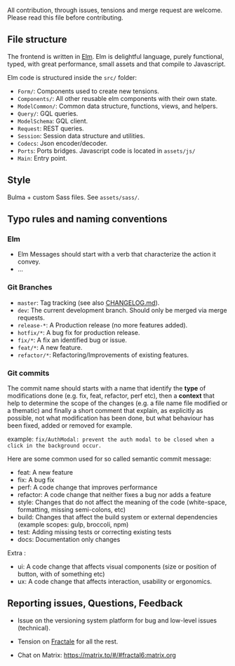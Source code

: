 All contribution, through issues, tensions and merge request are welcome.
Please read this file before contributing.

## File structure

The frontend is written in [Elm](https://elm-lang.org/).
Elm is delightful language, purely functional, typed, with great performance, small assets and that compile to Javascript.


Elm code is structured inside the `src/` folder:

- `Form/`: Components used to create new tensions.
- `Components/`: All other reusable elm components with their own state.
- `ModelCommon/`: Common data structure, functions, views, and helpers.
- `Query/`: GQL queries.
- `ModelSchema`: GQL client.
- `Request`: REST queries.
- `Session`: Session data structure and utilities.
- `Codecs`: Json encoder/decoder.
- `Ports`: Ports bridges. Javascript code is located in `assets/js/`
- `Main`: Entry point.


## Style

Bulma + custom Sass files. See `assets/sass/`.


## Typo rules and naming conventions

### Elm

- Elm Messages should start with a verb that characterize the action it convey.
- ...


### Git Branches

- `master`: Tag tracking (see also [CHANGELOG.md](CHANGELOG.md)).
- `dev`: The current development branch. Should only be merged via merge requests.
- `release-*`: A Production release (no more features added).
- `hotfix/*`: A bug fix for production release.
- `fix/*`: A fix an identified bug or issue.
- `feat/*`: A new feature.
- `refactor/*`: Refactoring/Improvements of existing features.


### Git commits

The commit name should starts with a name that identify the **type** of modifications done (e.g. fix, feat, refactor, perf etc), then a **context** that help to determine the scope of the changes (e.g. a file name file modified or a thematic) and finally a short comment that explain, as explicitly as possible, not what modification has been done, but what behaviour has been fixed, added or removed for example.

example: `fix/AuthModal: prevent the auth modal to be closed when a click in the background occur.`

Here are some common used for so called semantic commit message:

- feat: A new feature
- fix: A bug fix
- perf: A code change that improves performance
- refactor: A code change that neither fixes a bug nor adds a feature
- style: Changes that do not affect the meaning of the code (white-space, formatting, missing semi-colons, etc)
- build: Changes that affect the build system or external dependencies (example scopes: gulp, broccoli, npm)
- test: Adding missing tests or correcting existing tests
- docs: Documentation only changes

Extra : 
- ui: A code change that affects visual components (size or position of button, with of something etc)
- ux: A code change that affects interaction, usability or ergonomics. 



## Reporting issues, Questions, Feedback

- Issue on the versioning system platform for bug and low-level issues (technical).

- Tension on [Fractale](https://fractale.co/o/f6) for all the rest.

- Chat on Matrix: https://matrix.to/#/#fractal6:matrix.org
